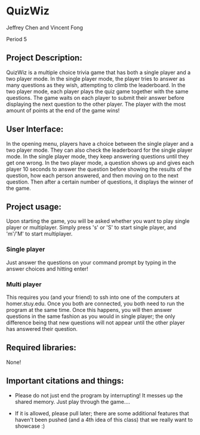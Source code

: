 # QuizWiz

Jeffrey Chen and Vincent Fong

Period 5

## Project Description:

QuizWiz is a multiple choice trivia game that has both a single player and a two player mode. In the single player mode, the player tries to answer as many questions as they wish, attempting to climb the leaderboard. In the two player mode, each player plays the quiz game together with the same questions. The game waits on each player to submit their answer before displaying the next question to the other player. The player with the most amount of points at the end of the game wins!

## User Interface:

In the opening menu, players have a choice between the single player and a two player mode. They can also check the leaderboard for the single player mode. In the single player mode, they keep answering questions until they get one wrong. In the two player mode, a question shows up and gives each player 10 seconds to answer the question before showing the results of the question, how each person answered, and then moving on to the next question. Then after a certain number of questions, it displays the winner of the game.

## Project usage:
Upon starting the game, you will be asked whether you want to play single player or multiplayer. Simply press 's' or 'S' to start single player, and 'm'/'M' to start multiplayer.

### Single player
Just answer the questions on your command prompt by typing in the answer choices and hitting enter!

### Multi player
This requires you (and your friend) to ssh into one of the computers at homer.stuy.edu. Once you both are connected, you both need to run the program at the same time. Once this happens, you will then answer questions in the same fashion as you would in single player; the only difference being that new questions will not appear until the other player has answered their question.

## Required libraries:
None!

## Important citations and things:
- Please do not just end the program by interrupting! It messes up the shared memory. Just play through the game....

- If it is allowed, please pull later; there are some additional features that haven't been pushed (and a 4th idea of this class) that we really want to showcase :)

